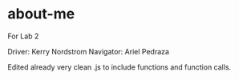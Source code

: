 # about-me
For Lab 2

Driver: Kerry Nordstrom
Navigator: Ariel Pedraza

Edited already very clean .js to include functions and function calls.

